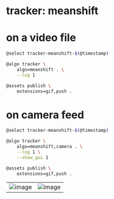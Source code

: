 # tracker: meanshift

# on a video file

```bash
@select tracker-meanshift-$(@timestamp)

@algo tracker \
    algo=meanshift . \
    --log 1

@assets publish \
    extensions=gif,push .
```

# on camera feed

```bash
@select tracker-meanshift-$(@timestamp)

@algo tracker \
    algo=meanshift,camera . \
    --log 1 \
    --show_gui 1

@assets publish \
    extensions=gif,push .
```



| | |
|-|-|
| ![image](https://github.com/kamangir/assets/blob/main/tracker-meanshift-2025-07-16-10-43-31-v1u3k8/tracker.gif?raw=true) | ![image](https://github.com/kamangir/assets/blob/main/tracker-meanshift-2025-07-16-10-44-39-k9z4d7/tracker.gif?raw=true) |
